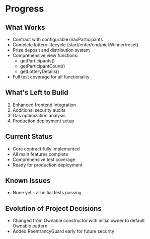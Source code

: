 # Progress

## What Works
* Contract with configurable maxParticipants  
* Complete lottery lifecycle (start/enter/end/pickWinner/reset)
* Prize deposit and distribution system
* Comprehensive view functions:
  - getParticipants()
  - getParticipantCount()  
  - getLotteryDetails()
* Full test coverage for all functionality

## What's Left to Build
1. Enhanced frontend integration
2. Additional security audits
3. Gas optimization analysis
4. Production deployment setup

## Current Status
* Core contract fully implemented
* All main features complete
* Comprehensive test coverage
* Ready for production deployment

## Known Issues
* None yet - all initial tests passing

## Evolution of Project Decisions
* Changed from Ownable constructor with initial owner to default Ownable pattern
* Added ReentrancyGuard early for future security
